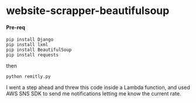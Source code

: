 # website-scrapper-beautifulsoup

#### Pre-req ####
~~~~
pip install Django
pip install lxml
pip install BeautifulSoup
pip install requests
~~~~

then
~~~~
python remitly.py
~~~~

I went a step ahead and threw this code inside a Lambda function, and used AWS SNS SDK to send me notifications letting me know the current rate. 
